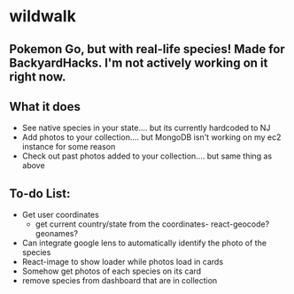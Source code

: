 # wildwalk

## Pokemon Go, but with real-life species! Made for BackyardHacks. I'm not actively working on it right now.

## What it does

- See native species in your state.... but its currently hardcoded to NJ
- Add photos to your collection.... but MongoDB isn't working on my ec2 instance for some reason
- Check out past photos added to your collection.... but same thing as above

## To-do List:

- Get user coordinates
  - get current country/state from the coordinates- react-geocode? geonames?
- Can integrate google lens to automatically identify the photo of the species
- React-image to show loader while photos load in cards
- Somehow get photos of each species on its card
- remove species from dashboard that are in collection
